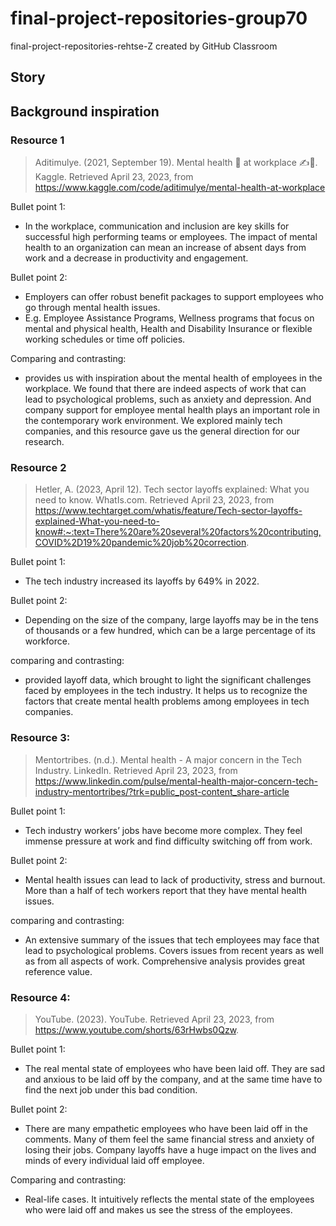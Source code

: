# final-project-repositories-group70
final-project-repositories-rehtse-Z created by GitHub Classroom
## Story

## Background inspiration
### Resource 1 
> Aditimulye. (2021, September 19). Mental​ health ​🧠 at workplace ​✍️🤯​. 
Kaggle. Retrieved April 23, 2023, from https://www.kaggle.com/code/aditimulye/mental-health-at-workplace 

Bullet point 1: 
- In the workplace, communication and inclusion are key skills for successful high performing teams or employees. The impact of mental health to an organization can mean an increase of absent days from work and a decrease in productivity and engagement.

Bullet point 2: 
- Employers can offer robust benefit packages to support employees who go through mental health issues. 
- E.g. Employee Assistance Programs, Wellness programs that focus on mental and physical health, Health and Disability Insurance or flexible working schedules or time off policies.

Comparing and contrasting: 
- provides us with inspiration about the mental health of employees in the workplace. We found that there are indeed aspects of work that can lead to psychological problems, such as anxiety and depression. And company support for employee mental health plays an important role in the contemporary work environment. We explored mainly tech companies, and this resource gave us the general direction for our research.


### Resource 2
> Hetler, A. (2023, April 12). Tech sector layoffs explained: What you need to know. WhatIs.com. Retrieved April 23, 2023, from https://www.techtarget.com/whatis/feature/Tech-sector-layoffs-explained-What-you-need-to-know#:~:text=There%20are%20several%20factors%20contributing,COVID%2D19%20pandemic%20job%20correction. 

Bullet point 1: 
- The tech industry increased its layoffs by 649% in 2022.

Bullet point 2: 
- Depending on the size of the company, large layoffs may be in the tens of thousands or a few hundred, which can be a large percentage of its workforce. 

comparing and contrasting: 
- provided layoff data, which brought to light the significant challenges faced by employees in the tech industry. It helps us to recognize the factors that create mental health problems among employees in tech companies.


### Resource 3:
> Mentortribes. (n.d.). Mental health - A major concern in the Tech Industry. LinkedIn. Retrieved April 23, 2023, from https://www.linkedin.com/pulse/mental-health-major-concern-tech-industry-mentortribes/?trk=public_post-content_share-article 

Bullet point 1: 
- Tech industry workers’  jobs have become more complex. They feel immense pressure at work and find difficulty switching off from work.

Bullet point 2: 
- Mental health issues can lead to lack of productivity, stress and burnout. More than a half of tech workers report that  they have mental health issues. 

comparing and contrasting: 
- An extensive summary of the issues that tech employees may face that lead to psychological problems. Covers issues from recent years as well as from all aspects of work. Comprehensive analysis provides great reference value.

### Resource 4:
> YouTube. (2023). YouTube. Retrieved April 23, 2023, from https://www.youtube.com/shorts/63rHwbs0Qzw. 

Bullet point 1: 
- The real mental state of employees who have been laid off. They are sad and anxious to be laid off by the company, and at the same time have to find the next job under this bad condition.

Bullet point 2: 
- There are many empathetic employees who have been laid off in the comments. Many of them feel the same financial stress and anxiety of losing their jobs. Company layoffs have a huge impact on the lives and minds of every individual laid off employee.

Comparing and contrasting: 
- Real-life cases. It intuitively reflects the mental state of the employees who were laid off and makes us see the stress of the employees.

